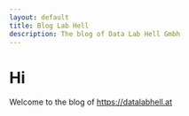 ```yaml
---
layout: default
title: Blog Lab Hell
description: The blog of Data Lab Hell Gmbh
---
```


# Hi

Welcome to the blog of https://datalabhell.at
